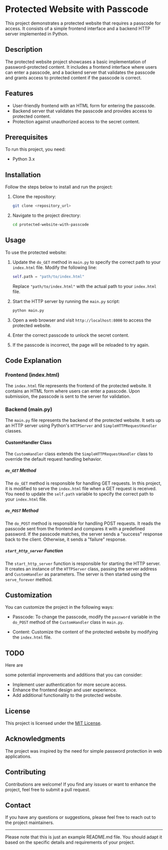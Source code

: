 

# Protected Website with Passcode

This project demonstrates a protected website that requires a passcode for access. It consists of a simple frontend interface and a backend HTTP server implemented in Python.

## Description

The protected website project showcases a basic implementation of password-protected content. It includes a frontend interface where users can enter a passcode, and a backend server that validates the passcode and grants access to protected content if the passcode is correct.

## Features

- User-friendly frontend with an HTML form for entering the passcode.
- Backend server that validates the passcode and provides access to protected content.
- Protection against unauthorized access to the secret content.

## Prerequisites

To run this project, you need:

- Python 3.x

## Installation

Follow the steps below to install and run the project:

1. Clone the repository:
   ```bash
   git clone <repository_url>
   ```

2. Navigate to the project directory:
   ```bash
   cd protected-website-with-passcode
   ```

## Usage

To use the protected website:

1. Update the `do_GET` method in `main.py` to specify the correct path to your `index.html` file. Modify the following line:
   ```python
   self.path = "path/to/index.html"
   ```
   Replace `"path/to/index.html"` with the actual path to your `index.html` file.

2. Start the HTTP server by running the `main.py` script:
   ```bash
   python main.py
   ```

3. Open a web browser and visit `http://localhost:8000` to access the protected website.

4. Enter the correct passcode to unlock the secret content.

5. If the passcode is incorrect, the page will be reloaded to try again.

## Code Explanation

### Frontend (index.html)

The `index.html` file represents the frontend of the protected website. It contains an HTML form where users can enter a passcode. Upon submission, the passcode is sent to the server for validation.

### Backend (main.py)

The `main.py` file represents the backend of the protected website. It sets up an HTTP server using Python's `HTTPServer` and `SimpleHTTPRequestHandler` classes.

#### CustomHandler Class

The `CustomHandler` class extends the `SimpleHTTPRequestHandler` class to override the default request handling behavior.

##### `do_GET` Method

The `do_GET` method is responsible for handling GET requests. In this project, it is modified to serve the `index.html` file when a GET request is received. You need to update the `self.path` variable to specify the correct path to your `index.html` file.

##### `do_POST` Method

The `do_POST` method is responsible for handling POST requests. It reads the passcode sent from the frontend and compares it with a predefined password. If the passcode matches, the server sends a "success" response back to the client. Otherwise, it sends a "failure" response.

##### `start_http_server` Function

The `start_http_server` function is responsible for starting the HTTP server. It creates an instance of the `HTTPServer` class, passing the server address and `CustomHandler` as parameters. The server is then started using the `serve_forever` method.

## Customization

You can customize the project in the following ways:

- Passcode: To change the passcode, modify the `password` variable in the `do_POST` method of the `CustomHandler` class in `main.py`.

- Content: Customize the content of the protected website by modifying the `index.html` file.

## TODO

Here are

 some potential improvements and additions that you can consider:

- Implement user authentication for more secure access.
- Enhance the frontend design and user experience.
- Add additional functionality to the protected website.

## License

This project is licensed under the [MIT License](LICENSE).

## Acknowledgments

The project was inspired by the need for simple password protection in web applications.

## Contributing

Contributions are welcome! If you find any issues or want to enhance the project, feel free to submit a pull request.

## Contact

If you have any questions or suggestions, please feel free to reach out to the project maintainers.

---

Please note that this is just an example README.md file. You should adapt it based on the specific details and requirements of your project.
